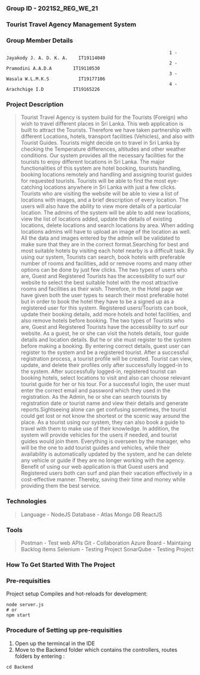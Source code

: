 
### Group ID - 2021S2_REG_WE_21

### Tourist Travel Agency Management System


### Group Member Details


                                                                 1 - Jayakody J. A. D. K. A.	IT19114040
                                                                 2 - Pramodini A.A.D.A	      IT19110530
                                                                 3 - Wasala W.L.M.K.S	        IT19177106
                                                                 4 - Arachchige I.D           IT19165226



### Project Description
> Tourist Travel Agency is system build for the Tourists (Foreign) who wish to travel different places in Sri Lanka. This web application is built to attract the Tourists. Therefore we have taken partnership with different Locations, hotels, transport facilities (Vehicles), and also with Tourist Guides. Tourists might decide on to travel in Sri Lanka by checking the Temperature differences, altitudes and other weather conditions. Our system provides all the necessary facilities for the tourists to enjoy different locations in Sri Lanka. The major functionalities of this system are hotel booking, tourists handling, booking locations remotely and handling and assigning tourist guides for requested tourists. Tourists will be able to find the most eye-catching locations anywhere in Sri Lanka with just a few clicks. Tourists who are visiting the website will be able to view a list of locations with images, and a brief description of every location. The users will also have the ability to view more details of a particular location. The admins of the system will be able to add new locations, view the list of locations added, update the details of existing locations, delete locations and search locations by area. When adding locations admins will have to upload an image of the location as well. All the data and images entered by the admin will be validated to make sure that they are in the correct format.Searching for best and most suitable hotels by visiting each hotel nearby is a difficult task. By using our system, Tourists can search, book hotels with preferable number of rooms and facilities, add or remove rooms and many other options can be done by just few clicks. The two types of users who are, Guest and Registered Tourists has the accessibility to surf our website to select the best suitable hotel with the most attractive rooms and facilities as their wish. Therefore, in the Hotel page we have given both the user types to search their most preferable hotel but in order to book the hotel they have to be a signed up as a registered user for this system. Registered users/Tourists can book, update their booking details, add more hotels and hotel facilities, and also remove hotels before booking. The two types of Tourists who are, Guest and Registered Tourists have the accessibility to surf our website. As a guest, he or she can visit the hotels details, tour guide details and location details. But he or she must register to the system before making a booking. By entering correct details, guest user can register to the system and be a registered tourist. After a successful registration process, a tourist profile will be created. Tourist can view, update, and delete their profiles only after successfully logged-in to the system. After successfully logged-in, registered tourist can booking hotels, select locations to visit and also can choose relevant tourist guide for her or his tour. For a successful login, the user must enter the correct email and password which they used in the registration. As the Admin, he or she can search tourists by registration date or tourist name and view their details and generate reports.Sightseeing alone can get confusing sometimes, the tourist could get lost or not know the shortest or the scenic way around the place. As a tourist using our system, they can also book a guide to travel with them to make use of their knowledge. In addition, the system will provide vehicles for the users if needed, and tourist guides would join them. Everything is overseen by the manager, who will be the one to add tourist guides and vehicles, while their availability is automatically updated by the system, and he can delete any vehicle or guide if they are no longer working with the agency.
Benefit of using our web application is that Guest users and Registered users both can surf and plan their vacation effectively in a cost-effective manner. Thereby, saving their time and money while providing them the best service. 




### Technologies
> Language - NodeJS 
> Database - Atlas Mongo DB
> ReactJS

### Tools
> Postman - Test web APIs
> Git - Collaboration
> Azure Board - Maintaing Backlog items 
> Selenium - Testing Project
> SonarQube - Testing Project

### How To Get Started With The Project

### Pre-requisities
Project setup
Compiles and hot-reloads for development:

```
node server.js
# or
npm start
```
### Procedure of Setting up pre-requisities
1. Open up the termincal in the IDE
2. Move to the Backend folder which contains the controllers, routes folders by entering : 

```
cd Backend

```

